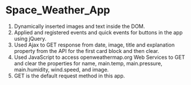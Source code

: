 ﻿# Space_Weather_App
1.	Dynamically inserted images and text inside the DOM. 
2.	Applied and registered events and quick events for buttons in the app using jQuery.
3.	Used Ajax to GET response from date, image, title and explanation property from the API for the first card block and then clear.
4.	Used JavaScript to access openweathermap.org Web Services to GET and clear the properties for name, main.temp, main.pressure, main.humidity, wind.speed, and image.
5.	GET is the default request method in this app.
